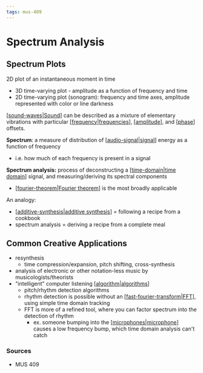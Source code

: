 ```yaml
---
tags: mus-409
---
```


# Spectrum Analysis

## Spectrum Plots

2D plot of an instantaneous moment in time

- 3D time-varying plot - amplitude as a function of frequency and time
- 2D time-varying plot (sonogram): frequency and time axes, amplitude represented with color or line darkness

[[sound-waves|Sound]] can be described as a mixture of elementary vibrations with particular [[frequency|frequencies]], [[amplitude]], and [[phase]] offsets.

**Spectrum**: a measure of distribution of [[audio-signal|signal]] energy as a function of frequency

- i.e. how much of each frequency is present in a signal

**Spectrum analysis:** process of deconstructing a [[time-domain|time domain]] signal, and measuring/deriving its spectral components

- [[fourier-theorem|Fourier theorem]] is the most broadly applicable

An analogy:

- [[additive-synthesis|additive synthesis]] = following a recipe from a cookbook
- spectrum analysis = deriving a recipe from a complete meal

## Common Creative Applications

- resynthesis
  - time compression/expansion, pitch shifting, cross-synthesis
- analysis of electronic or other notation-less music by musicologists/theorists
- "intelligent" computer listening [[algorithm|algorithms]]
  - pitch/rhythm detection algorithms
  - rhythm detection is possible without an [[fast-fourier-transform|FFT]], using simple time domain tracking
  - FFT is more of a refined tool, where you can factor spectrum into the detection of rhythm
    - ex. someone bumping into the [[microphones|microphone]] causes a low frequency bump, which time domain analysis can't catch

### Sources

- MUS 409

[//begin]: # "Autogenerated link references for markdown compatibility"
[sound-waves|Sound]: sound-waves "Sound Waves"
[frequency|frequencies]: frequency "Frequency"
[amplitude]: amplitude "Amplitude"
[phase]: phase "Phase"
[audio-signal|signal]: audio-signal "Audio Signal"
[time-domain|time domain]: time-domain "Time Domain"
[fourier-theorem|Fourier theorem]: fourier-theorem "Fourier Theorem"
[additive-synthesis|additive synthesis]: additive-synthesis "Additive Synthesis"
[algorithm|algorithms]: algorithm "Algorithm"
[fast-fourier-transform|FFT]: fast-fourier-transform "Fast Fourier Transform"
[microphones|microphone]: microphones "Microphones"
[//end]: # "Autogenerated link references"
